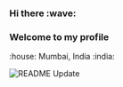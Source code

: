<h3> Hi there :wave: </h3>
<h3> Welcome to my profile </h3>
<p>:house: Mumbai, India :india:</p>

![README Update](https://github.com/jimit105/jimit105/workflows/README%20Update/badge.svg?branch=master)&nbsp;